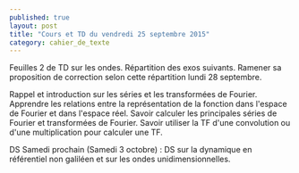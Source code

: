 ```yaml
---
published: true
layout: post
title: "Cours et TD du vendredi 25 septembre 2015"
category: cahier_de_texte
---
```

Feuilles 2 de TD sur les ondes. Répartition des exos suivants. Ramener sa proposition de correction selon cette répartition lundi 28 septembre.

Rappel et introduction sur les séries et les transformées de Fourier. Apprendre les relations entre la représentation de la fonction dans l'espace de Fourier et dans l'espace réel. Savoir calculer les principales séries de Fourier et transformées de Fourier. Savoir utiliser la TF d'une convolution ou d'une multiplication pour calculer une TF.

DS Samedi prochain (Samedi 3 octobre) : DS sur la dynamique en référentiel non galiléen et sur les ondes unidimensionnelles.
